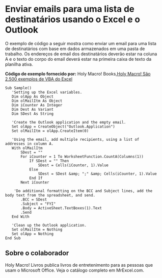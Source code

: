 
# Enviar emails para uma lista de destinatários usando o Excel e o Outlook

O exemplo de código a seguir mostra como enviar um email para uma lista de destinatários com base em dados armazenados em uma pasta de trabalho. Os endereços de email dos destinatários deverão estar na coluna A e o texto do corpo do email deverá estar na primeira caixa de texto da planilha ativa.

 **Código de exemplo fornecido por:** Holy Macro! Books,[Holy Macro! São 2.500 exemplos de VBA do Excel](http://www.mrexcel.com/store/index.php?l=product_detail&amp;p=1)



```
Sub Sample()
   'Setting up the Excel variables.
   Dim olApp As Object
   Dim olMailItm As Object
   Dim iCounter As Integer
   Dim Dest As Variant
   Dim SDest As String
   
   'Create the Outlook application and the empty email.
   Set olApp = CreateObject("Outlook.Application")
   Set olMailItm = olApp.CreateItem(0)
   
   'Using the email, add multiple recipients, using a list of addresses in column A.
   With olMailItm
       SDest = ""
       For iCounter = 1 To WorksheetFunction.CountA(Columns(1))
           If SDest = "" Then
               SDest = Cells(iCounter, 1).Value
           Else
               SDest = SDest &amp; ";" &amp; Cells(iCounter, 1).Value
           End If
       Next iCounter
       
    'Do additional formatting on the BCC and Subject lines, add the body text from the spreadsheet, and send.
       .BCC = SDest
       .Subject = "FYI"
       .Body = ActiveSheet.TextBoxes(1).Text
       .Send
   End With
   
   'Clean up the Outlook application.
   Set olMailItm = Nothing
   Set olApp = Nothing
End Sub
```


## Sobre o colaborador
<a name="AboutContributor"> </a>

Holy Macro! Livros publica livros de entretenimento para as pessoas que usam o Microsoft Office. Veja o catálogo completo em MrExcel.com.

